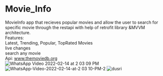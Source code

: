 # Movie_Info
MovieInfo app  that recieves popular movies and allow the user to search for specific movie through the restapi with help of retrofit library &MVVM architecture.<br>
Features:<br>
   Latest, Trending, Popular, TopRated Movies<br>
   live changes<br>
   search any movie<br>
Api: www.themoviedb.org<br>
![WhatsApp Video 2022-02-14 at 2 03 09 PM](https://user-images.githubusercontent.com/65595381/153833132-b32b6e70-6e50-48bf-898c-4db78bcc197b.gif)
![WhatsApp-Video-2022-02-14-at-2 03 10-PM-_2_](https://user-images.githubusercontent.com/65595381/153834371-95527650-a44b-4268-b363-cec8c8a2f687.gif)
![dusri](https://user-images.githubusercontent.com/65595381/153835163-4aa2260a-6a59-4446-b225-fa52e256aa20.gif)



